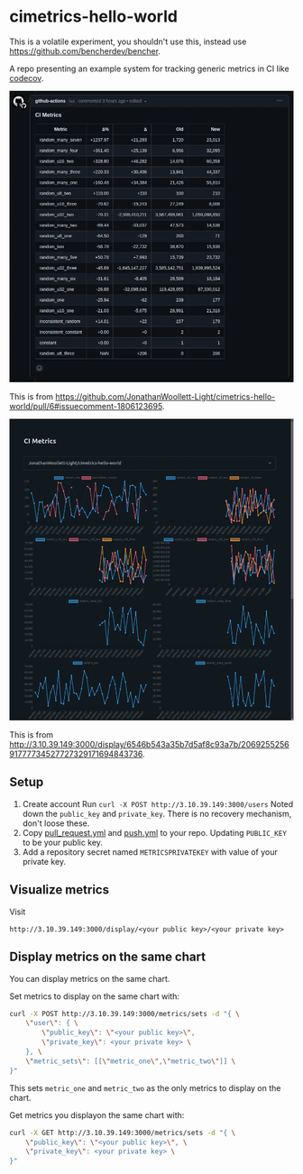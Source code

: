 # cimetrics-hello-world

This is a volatile experiment, you shouldn't use this, instead use https://github.com/bencherdev/bencher.

A repo presenting an example system for tracking generic metrics in CI like [codecov](https://about.codecov.io).

![Example PR comment](./pr_comment_example.webp)

This is from https://github.com/JonathanWoollett-Light/cimetrics-hello-world/pull/6#issuecomment-1806123695.

![Example display](./display_example.webp)

This is from http://3.10.39.149:3000/display/6546b543a35b7d5af8c93a7b/206925525691777734527727329171694843736.

## Setup

1. Create account
   Run `curl -X POST http://3.10.39.149:3000/users`
   Noted down the `public_key` and `private_key`.
   There is no recovery mechanism, don't loose these.
2. Copy [pull_request.yml](./.github/workflows/pull_request.yml) and [push.yml](./.github/workflows/push.yml) to your repo.
   Updating `PUBLIC_KEY` to be your public key.
3. Add a repository secret named `METRICSPRIVATEKEY` with value of your private key.

## Visualize metrics

Visit

```
http://3.10.39.149:3000/display/<your public key>/<your private key>
```

## Display metrics on the same chart

You can display metrics on the same chart.

Set metrics to display on the same chart with:

```bash
curl -X POST http://3.10.39.149:3000/metrics/sets -d "{ \
    \"user\": { \
        \"public_key\": \"<your public key>\",
        \"private_key\": <your private key> \
    }, \
    \"metric_sets\": [[\"metric_one\",\"metric_two\"]] \
}"
```

This sets `metric_one` and `metric_two` as the only metrics to display on the chart.

Get metrics you displayon the same chart with:

```bash
curl -X GET http://3.10.39.149:3000/metrics/sets -d "{ \
    \"public_key\": \"<your public key>\", \
    \"private_key\": <your private key> \
}"
```